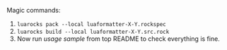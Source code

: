 Magic commands:

1. `luarocks pack --local luaformatter-X-Y.rockspec`
1. `luarocks build --local luaformatter-X-Y.src.rock`
1. Now run _usage sample_ from top README to check everything is fine.
